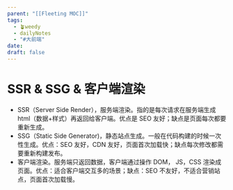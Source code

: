 ```yaml
---
parent: "[[Fleeting MOC]]"
tags:
  - 🪴weedy
  - dailyNotes
  - "#大前端"
date: 
draft: false
---
```

# SSR & SSG & 客户端渲染
- SSR（Server Side Render），服务端渲染。指的是每次请求在服务端生成 html（数据+样式）再返回给客户端。优点是 SEO 友好；缺点是页面每次都要重新生成。
- SSG（Static Side Generator)，静态站点生成。一般在代码构建的时候一次性生成。优点：SEO 友好，CDN 友好，页面首次加载快；缺点每次修改都需要重新构建发布。
- 客户端渲染。服务端只返回数据，客户端通过操作 DOM， JS，CSS 渲染成页面。优点：适合客户端交互多的场景；缺点：SEO 不友好，不适合营销站点，页面首次加载慢。